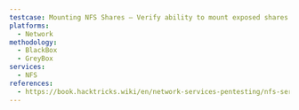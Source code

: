 ```yaml
---
testcase: Mounting NFS Shares – Verify ability to mount exposed shares using appropriate NFS client commands, preferably with mount -t nfs -o vers=2 <IP>:<share> <local_mountpoint> to target less-secure NFSv2 shares
platforms: 
  - Network
methodology: 
  - BlackBox
  - GreyBox
services:
  - NFS
references:
  - https://book.hacktricks.wiki/en/network-services-pentesting/nfs-service-pentesting.html
---
```

